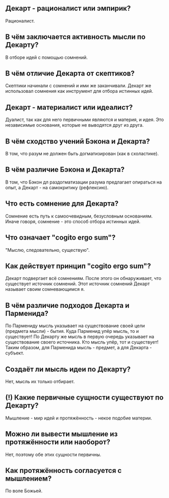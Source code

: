 ## Декарт - рационалист или эмпирик?
Рационалист.

## В чём заключается активность мысли по Декарту?
В отборе идей с помощью сомнений.

## В чём отличие Декарта от скептиков?
Скептики начинали с сомнений и ими же заканчивали.
Декарт же использовал сомнения как инструмент для отбора истинных идей.

## Декарт - материалист или идеалист?
Дуалист, так как для него первичными являются и материя, и идея.
Это независимые основания, которые не выводятся друг из друга.

## В чём сходство учений Бэкона и Декарта?
В том, что разум не должен быть догматизирован (как в схоластике).

## В чём различие Бэкона и Декарта?
В том, что Бэкон дл раздогматизации разума предлагает опираться на опыт, а Декарт - на самокритику (рефлексию).

## Что есть сомнение для Декарта?
Сомнение есть путь к самоочевидным, безусловным основаниям.
Иначе говоря, сомнение - это способ отбора истинных идей.

## Что означает "cogito ergo sum"?
"Мыслю, следовательно, существую".

## Как действует принцип "cogito ergo sum"?
Декарт подвергает всё сомнениям.
После этого он обнаруживает, что существует источник сомнений.
Этот источник сомнений Декарт называет своим сомневающимся я.

## В чём различие подходов Декарта и Парменида?
По Пармениду мысль указывает на существование своей цели (предмета мысли) - бытия.
Куда Парменид упёр мысль, то и существует!
По Декарту же мысль в первую очередь указывает на существование своего источника.
Кто мысль упёр, тот и существует!
Таким образом, для Парменида мысль - предмет, а для Декарта - субъект.

## Создаёт ли мысль идеи по Декарту?
Нет, мысль их только отбирает.

## (!) Какие первичные сущности существуют по Декарту?
Мышление - мир идей и протяжённость - некое подобие материи.

## Можно ли вывести мышление из протяжённости или наоборот?
Нет, поэтому обе этих сущности первичны.

## Как протяжённость согласуется с мышлением?
По воле Божьей.
